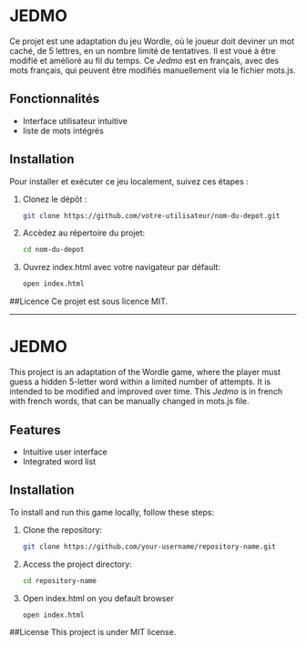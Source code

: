 # JEDMO
Ce projet est une adaptation du jeu Wordle, où le joueur doit deviner un mot caché, de 5 lettres, en un nombre limité de tentatives.
Il est voué à être modifié et amélioré au fil du temps.
Ce *Jedmo* est en français, avec des mots français, qui peuvent être modifiés manuellement via le fichier mots.js. 

## Fonctionnalités

- Interface utilisateur intuitive
- liste de mots intégrés

## Installation

Pour installer et exécuter ce jeu localement, suivez ces étapes :

1. Clonez le dépôt :
   ```bash
   git clone https://github.com/votre-utilisateur/nom-du-depot.git
   ```
2. Accèdez au répertoire du projet:
   ```bash
   cd nom-du-depot
   ```
4. Ouvrez index.html avec votre navigateur par défault:
   ```bash
   open index.html
   ```

##Licence 
Ce projet est sous licence MIT.

___

# JEDMO

This project is an adaptation of the Wordle game, where the player must guess a hidden 5-letter word within a limited number of attempts. 
It is intended to be modified and improved over time.
This *Jedmo* is in french with french words, that can be manually changed in mots.js file. 

## Features

- Intuitive user interface
- Integrated word list

## Installation

To install and run this game locally, follow these steps:

1. Clone the repository:
   ```bash
   git clone https://github.com/your-username/repository-name.git
   ```
2. Access the project directory:
   ```bash
   cd repository-name
   ```
3. Open index.html on you default browser
   ```bash
   open index.html
   ```
##License
This project is under MIT license.
